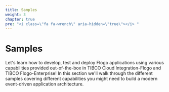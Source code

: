 ```yaml
---
title: Samples
weight: 3
chapter: true
pre: "<i class=\"fa fa-wrench\" aria-hidden=\"true\"></i> "
---
```


# Samples

Let's learn how to develop, test and deploy Flogo applications using various capabilities provided out-of-the-box in TIBCO Cloud Integration-Flogo and TIBCO Flogo-Enterprise! In this section we'll walk through the different samples covering different capabilities you might need to build a modern event-driven application architecture.

